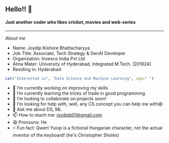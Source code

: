 ## Hello!! 👋
#### Just another coder who likes cricket, movies and web-series

------------------------

<!--
**joydipb01/joydipb01** is a ✨ _special_ ✨ repository because its `README.md` (this file) appears on your GitHub profile. -->

<p><i>About me</i></p>
<ul>
  <li>Name: Joydip Kishore Bhattacharyya
  <li>Job Title: Associate, Tech Strategy & GenAI Developer
  <li>Organization: Invesco India Pvt Ltd</li>
  <li>Alma Mater: University of Hyderabad, Integrated M.Tech. (201924)
  <li>Residing in: Hyderabad
</ul>

```r
cat("Interested in", "Data Science and Machine Learning", sep=" ")
```

- 🔭 I’m currently working on improving my skills
- 🌱 I’m currently learning the tricks of trade in good programming
- 👯 I’m looking to collaborate on projects soon!
- 🤔 I’m looking for help with, well, any CS concept you can help me with😄
- 💬 Ask me about DS, ML
- 📫 How to reach me: joydipb01@gmail.com
- 😄 Pronouns: He
- ⚡ Fun fact: Qwert Yuiop is a fictional Hungarian character, not the actual inventor of the keyboard! (he's Christopher Sholes)

